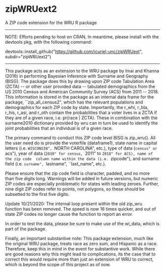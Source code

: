 # zipWRUext2
A ZIP code extension for the WRU R package

________________________________________________________________________________________________________________________________


NOTE: Efforts pending to host on CRAN. In meantime, please install with the devtools pkg, with the following command: 

devtools::install_github("https://github.com/jcuriel-unc/zipWRUext", subdir="zipWRUext2")

________________________________________________________________________________________________________________________________

This package acts as an extension to the WRU package by Imai and Khanna (2016) in performing Bayesian Inference with Surname and Geography (BISG). The package does this 
by drawing upon ZIP code Tabulation Area (ZCTA) -- or other user provided data -- tabulated demographics from the US 2010 Census and American Community Survey (ACS) from 2011 -- 2018. This information is stored 
in the package as an internal data frame for the package, ``zip_all_census2", which has the relevant populations and demographics for each ZIP code by state. Importantly, 
the r_whi, r_bla, r_his, r_asi, and r_oth contain the probabilities that a voter lives in a ZCTA if they are of a given race, i.e. pr(race | ZCTA). These in combination with the
surname2010 dictionary provided by wru can in turn be used to identify the joint probabilities that an individual is of a given race. 

The primary command to conduct this ZIP code level BISG is zip_wru(). All the user need do is provide the voterfile (dataframe1), state name in capital letters 
(i.e. ``WISCONSIN", ``NORTH CAROLINA", etc.), type of data (``census" or ``acs"), year of data (``2010" for census, ``2011" to ``2018" for ACS), name of the zip code 
column name within the data (i.e. ``zipcode"), and surname field (i.e. ``surname", ``lastname", ``last_name", etc.). 

Please ensure that the zip code field is character, padded, and no more than five digits long. Warnings will be added in future versions, but numeric ZIP codes 
are especially problematic for states with leading zeroes. Further, nine digit ZIP codes refer to points, not polygons, so these should be subsetted to the first five digits. 

Update 10/21/2020: The internal loop present within the old zip_wru function has been removed. The speed is now 16 times quicker, and out of state ZIP codes no longer cause the function to report an error. 

In order to test the data, please be sure to make  use of the wi_data, which is part of the package. 

Finally, an important substantive note: This package extension, much like the original WRU package, treats race as zero sum, and Hispanic as a race. Therefore, keep this in mind
in the event for substantive work. While there are good reasons why this might lead to complications, its the case that to correct this would require more than just an 
extension of WRU to correct, which is beyond the scope of this project as of now. 
